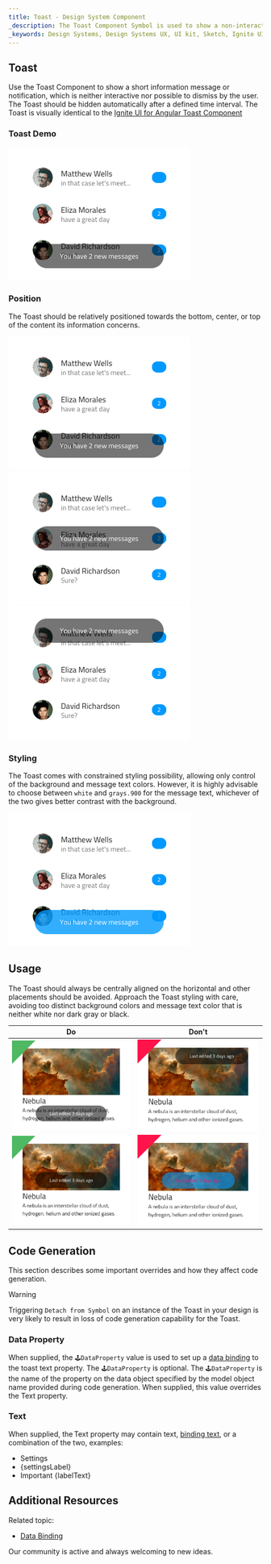 ```yaml
---
title: Toast - Design System Component
_description: The Toast Component Symbol is used to show a non-interactive information message or notification.
_keywords: Design Systems, Design Systems UX, UI kit, Sketch, Ignite UI for Angular, Sketch to Angular, Sketch to Angular, Angular, Angular Design System, Export code from Sketch, Design Kits for Angular, Sketch HTML, Sketch to HTML, Sketch UI kits
---
```


## Toast

Use the Toast Component to show a short information message or notification, which is neither interactive nor possible to dismiss by the user. The Toast should be hidden automatically after a defined time interval. The Toast is visually identical to the [Ignite UI for Angular Toast Component](https://www.infragistics.com/products/ignite-ui-angular/angular/components/toast.html)

### Toast Demo

<img src="../images/toast_demo.png" srcset="../images/toast_demo@2x.png 2x" />

### Position

The Toast should be relatively positioned towards the bottom, center, or top of the content its information concerns.

<img src="../images/toast_bottom.png" srcset="../images/toast_bottom@2x.png 2x" />
<img src="../images/toast_center.png" srcset="../images/toast_center@2x.png 2x" />
<img src="../images/toast_top.png" srcset="../images/toast_top@2x.png 2x" />

### Styling

The Toast comes with constrained styling possibility, allowing only control of the background and message text colors. However, it is highly advisable to choose between `white` and `grays.900` for the message text, whichever of the two gives better contrast with the background.

<img src="../images/toast_styling.png" srcset="../images/toast_styling@2x.png 2x" />

## Usage

The Toast should always be centrally aligned on the horizontal and other placements should be avoided. Approach the Toast styling with care, avoiding too distinct background colors and message text color that is neither white nor dark gray or black.

| Do                           | Don't                          |
| ---------------------------- | ------------------------------ |
| <img src="../images/toast_do1.png" srcset="../images/toast_do1@2x.png 2x" /> | <img src="../images/toast_dont1.png" srcset="../images/toast_dont1@2x.png 2x" /> |
| <img src="../images/toast_do2.png" srcset="../images/toast_do2@2x.png 2x" /> | <img src="../images/toast_dont2.png" srcset="../images/toast_dont2@2x.png 2x" /> |

## Code Generation

This section describes some important overrides and how they affect code generation.

> [!WARNING]
> Triggering `Detach from Symbol` on an instance of the Toast in your design is very likely to result in loss of code generation capability for the Toast.

### Data Property

When supplied, the `🕹️DataProperty` value is used to set up a [data binding](../codegen/data-binding.md) to the toast text property. The `🕹️DataProperty` is optional. The `🕹️DataProperty` is the name of the property on the data object specified by the model object name provided during code generation. When supplied, this value overrides the Text property.

### Text

When supplied, the Text property may contain text, [binding text](../codegen/data-binding.md), or a combination of the two, examples:

- Settings
- {settingsLabel}
- Important {labelText}

## Additional Resources

Related topic:

- [Data Binding](../codegen/data-binding.md)
  <div class="divider--half"></div>

Our community is active and always welcoming to new ideas.


